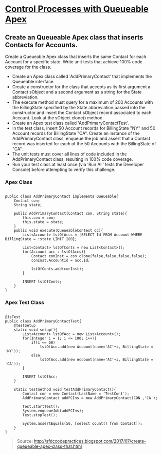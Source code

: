 # [Control Processes with Queueable Apex](https://trailhead.salesforce.com/modules/asynchronous_apex/units/async_apex_queueable)

## Create an Queueable Apex class that inserts Contacts for Accounts.

Create a Queueable Apex class that inserts the same Contact for each Account for a specific state. Write unit tests that achieve 100% code coverage for the class.

* Create an Apex class called 'AddPrimaryContact' that implements the Queueable interface.
* Create a constructor for the class that accepts as its first argument a Contact sObject and a second argument as a string for the State abbreviation.
* The execute method must query for a maximum of 200 Accounts with the BillingState specified by the State abbreviation passed into the constructor and insert the Contact sObject record associated to each Account. Look at the sObject clone() method.
* Create an Apex test class called 'AddPrimaryContactTest'.
* In the test class, insert 50 Account records for BillingState "NY" and 50 Account records for BillingState "CA". Create an instance of the AddPrimaryContact class, enqueue the job and assert that a Contact record was inserted for each of the 50 Accounts with the BillingState of "CA".
* The unit tests must cover all lines of code included in the AddPrimaryContact class, resulting in 100% code coverage.
* Run your test class at least once (via 'Run All' tests the Developer Console) before attempting to verify this challenge.

### Apex Class

```

public class AddPrimaryContact implements Queueable{
    Contact con;
    String state;
    
    public AddPrimaryContact(Contact con, String state){
        this.con = con;
        this.state = state;
    }
    public void execute(QueueableContext qc){
        List<Account> lstOfAccs = [SELECT Id FROM Account WHERE BillingState = :state LIMIT 200];
        
        List<Contact> lstOfConts = new List<Contact>();
        for(Account acc : lstOfAccs){
            Contact conInst = con.clone(false,false,false,false);
            conInst.AccountId = acc.Id;
        
            lstOfConts.add(conInst);
        }
        
        INSERT lstOfConts;
    }
}

```

### Apex Test Class

```

@isTest
public class AddPrimaryContactTest{
    @testSetup
    static void setup(){
        List<Account> lstOfAcc = new List<Account>();
        for(Integer i = 1; i <= 100; i++){
            if(i <= 50)
                lstOfAcc.add(new Account(name='AC'+i, BillingState = 'NY'));
            else
                lstOfAcc.add(new Account(name='AC'+i, BillingState = 'CA'));
        }
        
        INSERT lstOfAcc;
    }

    static testmethod void testAddPrimaryContact(){
        Contact con = new Contact(LastName = 'TestCont');
        AddPrimaryContact addPCIns = new AddPrimaryContact(CON ,'CA');
        
        Test.startTest();
        System.enqueueJob(addPCIns);
        Test.stopTest();
        
        System.assertEquals(50, [select count() from Contact]);
    }
}

``` 

> Source: http://sfdccodepractices.blogspot.com/2017/07/create-queueable-apex-class-that.html

